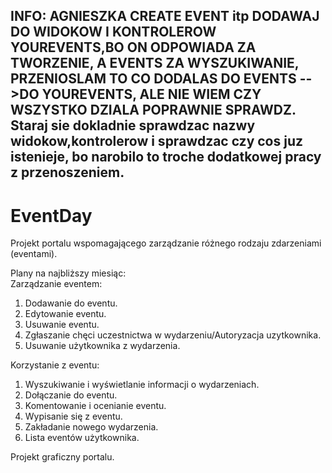 INFO:
AGNIESZKA CREATE EVENT itp DODAWAJ DO WIDOKOW I KONTROLEROW YOUREVENTS,BO ON ODPOWIADA ZA TWORZENIE, A EVENTS ZA WYSZUKIWANIE, PRZENIOSLAM TO CO DODALAS DO EVENTS -->DO YOUREVENTS, ALE NIE WIEM CZY WSZYSTKO DZIALA POPRAWNIE SPRAWDZ.
Staraj sie dokladnie sprawdzac nazwy widokow,kontrolerow i sprawdzac czy cos juz istenieje, bo narobilo to troche dodatkowej pracy z przenoszeniem.
---------------------

EventDay
========

Projekt portalu wspomagającego zarządzanie różnego rodzaju zdarzeniami (eventami).

Plany na najbliższy miesiąc:  
Zarządzanie eventem:  
1. Dodawanie do eventu.  
2. Edytowanie eventu.  
3. Usuwanie eventu.  
4. Zgłaszanie chęci uczestnictwa w wydarzeniu/Autoryzacja uzytkownika.  
5. Usuwanie użytkownika z wydarzenia.  

Korzystanie z eventu:  
1. Wyszukiwanie i wyświetlanie informacji o wydarzeniach.  
2. Dołączanie do eventu.  
3. Komentowanie i ocenianie eventu.  
4. Wypisanie się z eventu.  
5. Zakładanie nowego wydarzenia.  
6. Lista eventów użytkownika.
  
Projekt graficzny portalu.
